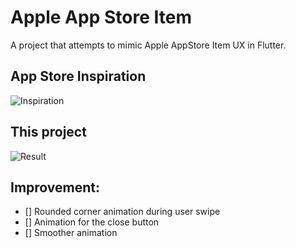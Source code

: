 # Apple App Store Item

A project that attempts to mimic Apple AppStore Item UX in Flutter.

## App Store Inspiration
![Inspiration](https://github.com/Danopie/apple_appstore_item/blob/master/showcase/app_store.gif)

## This project
![Result](https://github.com/Danopie/apple_appstore_item/blob/master/showcase/result.gif)






## Improvement:

- [] Rounded corner animation during user swipe
- [] Animation for the close button
- [] Smoother animation








